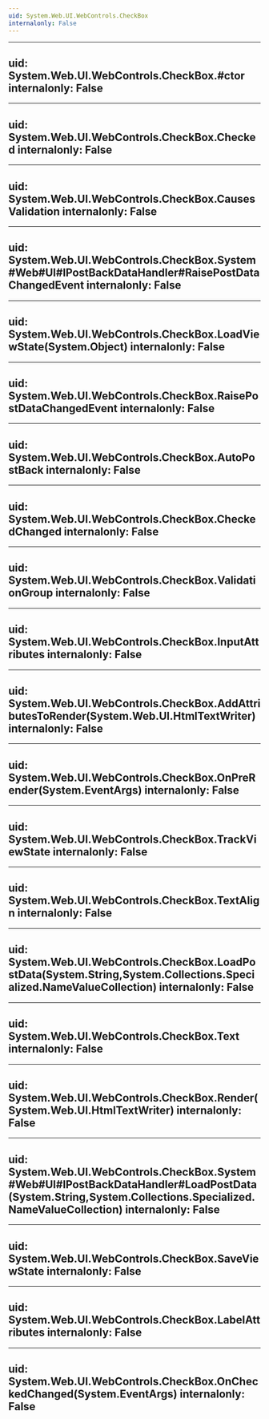 ```yaml
---
uid: System.Web.UI.WebControls.CheckBox
internalonly: False
---
```


---
uid: System.Web.UI.WebControls.CheckBox.#ctor
internalonly: False
---

---
uid: System.Web.UI.WebControls.CheckBox.Checked
internalonly: False
---

---
uid: System.Web.UI.WebControls.CheckBox.CausesValidation
internalonly: False
---

---
uid: System.Web.UI.WebControls.CheckBox.System#Web#UI#IPostBackDataHandler#RaisePostDataChangedEvent
internalonly: False
---

---
uid: System.Web.UI.WebControls.CheckBox.LoadViewState(System.Object)
internalonly: False
---

---
uid: System.Web.UI.WebControls.CheckBox.RaisePostDataChangedEvent
internalonly: False
---

---
uid: System.Web.UI.WebControls.CheckBox.AutoPostBack
internalonly: False
---

---
uid: System.Web.UI.WebControls.CheckBox.CheckedChanged
internalonly: False
---

---
uid: System.Web.UI.WebControls.CheckBox.ValidationGroup
internalonly: False
---

---
uid: System.Web.UI.WebControls.CheckBox.InputAttributes
internalonly: False
---

---
uid: System.Web.UI.WebControls.CheckBox.AddAttributesToRender(System.Web.UI.HtmlTextWriter)
internalonly: False
---

---
uid: System.Web.UI.WebControls.CheckBox.OnPreRender(System.EventArgs)
internalonly: False
---

---
uid: System.Web.UI.WebControls.CheckBox.TrackViewState
internalonly: False
---

---
uid: System.Web.UI.WebControls.CheckBox.TextAlign
internalonly: False
---

---
uid: System.Web.UI.WebControls.CheckBox.LoadPostData(System.String,System.Collections.Specialized.NameValueCollection)
internalonly: False
---

---
uid: System.Web.UI.WebControls.CheckBox.Text
internalonly: False
---

---
uid: System.Web.UI.WebControls.CheckBox.Render(System.Web.UI.HtmlTextWriter)
internalonly: False
---

---
uid: System.Web.UI.WebControls.CheckBox.System#Web#UI#IPostBackDataHandler#LoadPostData(System.String,System.Collections.Specialized.NameValueCollection)
internalonly: False
---

---
uid: System.Web.UI.WebControls.CheckBox.SaveViewState
internalonly: False
---

---
uid: System.Web.UI.WebControls.CheckBox.LabelAttributes
internalonly: False
---

---
uid: System.Web.UI.WebControls.CheckBox.OnCheckedChanged(System.EventArgs)
internalonly: False
---
